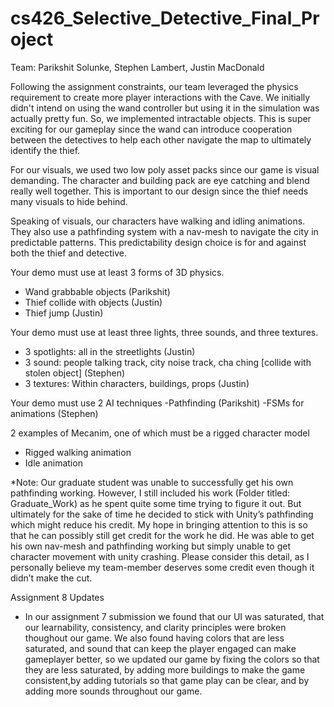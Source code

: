 # cs426_Selective_Detective_Final_Project

Team: Parikshit Solunke, Stephen Lambert, Justin MacDonald

Following the assignment constraints, our team leveraged the physics requirement to create more player interactions with the Cave. We initially didn't intend on using the wand controller but using it in the simulation was actually pretty fun. So, we implemented intractable objects. This is super exciting for our gameplay since the wand can introduce cooperation between the detectives to help each other navigate the map to ultimately identify the thief.

For our visuals, we used two low poly asset packs since our game is visual demanding. The character and building pack are eye catching and blend really well together. This is important to our design since the thief needs many visuals to hide behind. 

Speaking of visuals, our characters have walking and idling animations. They also use a pathfinding system with a nav-mesh to navigate the city in predictable patterns. This predictability design choice is for and against both the thief and detective.

Your demo must use at least 3 forms of 3D physics.
- Wand grabbable objects (Parikshit)
- Thief collide with objects (Justin)
- Thief jump (Justin)


Your demo must use at least three lights, three sounds, and three textures.
- 3 spotlights: all in the streetlights (Justin)
- 3 sound: people talking track, city noise track, cha ching [collide with stolen object] (Stephen)
- 3 textures: Within characters, buildings, props (Justin)

Your demo must use 2 AI techniques
-Pathfinding (Parikshit)
-FSMs for animations (Stephen)

2 examples of Mecanim, one of which must be a rigged character model
- Rigged walking animation
- Idle animation

*Note: Our graduate student was unable to successfully get his own pathfinding working. However, I still included his work (Folder titled: Graduate_Work) as he spent quite some time trying to figure it out. But ultimately for the sake of time he decided to stick with Unity’s pathfinding which might reduce his credit. My hope in bringing attention to this is so that he can possibly still get credit for the work he did. He was able to get his own nav-mesh and pathfinding working but simply unable to get character movement with unity crashing. Please consider this detail, as I personally believe my team-member deserves some credit even though it didn’t make the cut.

Assignment 8 Updates

- In our assignment 7 submission we found that our UI was saturated, that our learnability, consistency, and clarity principles were broken thoughout our game. We also found having colors that are less saturated, and sound that can keep the player engaged can make gameplayer better, so we updated our game by fixing the colors so that they are less saturated, by adding more buildings to make the game consistent,by adding tutorials so that game play can be clear, and by adding more sounds throughout our game. 




